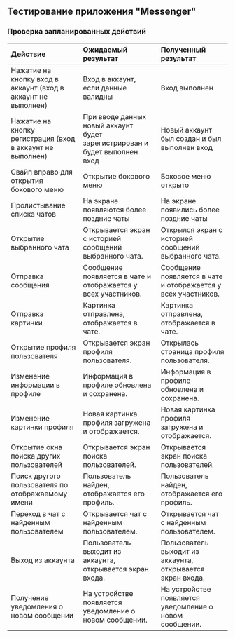 ## Тестирование приложения "Messenger"

### Проверка запланированных действий

| Действие                                                      | Ожидаемый результат                                                        | Полученный результат                                          |
|:--------------------------------------------------------------|:---------------------------------------------------------------------------|:--------------------------------------------------------------|
| Нажатие на кнопку вход в аккаунт (вход в аккаунт не выполнен) | Вход в аккаунт, если данные валидны                                        | Вход выполнен                                                 |
| Нажатие на кнопку регистрация (вход в аккаунт не выполнен)    | При вводе данных новый аккаунт будет зарегистрирован и будет выполнен вход | Новый аккаунт был создан и был выполнен вход                  |
| Свайп вправо для открытия бокового меню                       | Открытие бокового меню                                                     | Боковое меню открыто                                          |
| Пролистывание списка чатов                                    | На экране появляются более поздние чаты                                    | На экране появились более поздние чаты                        |
| Открытие выбранного чата                                      | Открывается экран с историей сообщений выбранного чата.                    | Открылся экран с историей сообщений выбранного чата.          |
| Отправка сообщения                                            | Сообщение появляется в чате и отображается у всех участников.              | Сообщение появляется в чате и отображается у всех участников. |
| Отправка картинки                                             | Картинка отправлена, отображается в чате.                                  | Картинка отправлена, отображается в чате.                     |
| Открытие профиля пользователя                                 | Открывается экран профиля пользователя.                                    | Открылась страница профиля пользователя.                      |
| Изменение информации в профиле                                | Информация в профиле обновлена и сохранена.                                | Информация в профиле обновлена и сохранена.                   |
| Изменение картинки профиля                                    | Новая картинка профиля загружена и отображается.                           | Новая картинка профиля загружена и отображается.              |
| Открытие окна поиска других пользователей                     | Открывается экран поиска пользователей.                                    | Открывается экран поиска пользователей.                       |
| Поиск другого пользователя по отображаемому имени             | Пользователь найден, отображается его профиль.                             | Пользователь найден, отображается его профиль.                |
| Переход в чат с найденным пользователем                       | Открывается чат с найденным пользователем.                                 | Открывается чат с найденным пользователем.                    |
| Выход из аккаунта                                             | Пользователь выходит из аккаунта, открывается экран входа.                 | Пользователь выходит из аккаунта, открывается экран входа.    |
| Получение уведомления о новом сообщении                       | На устройстве появляется уведомление о новом сообщении.                    | На устройстве появляется уведомление о новом сообщении.       |
